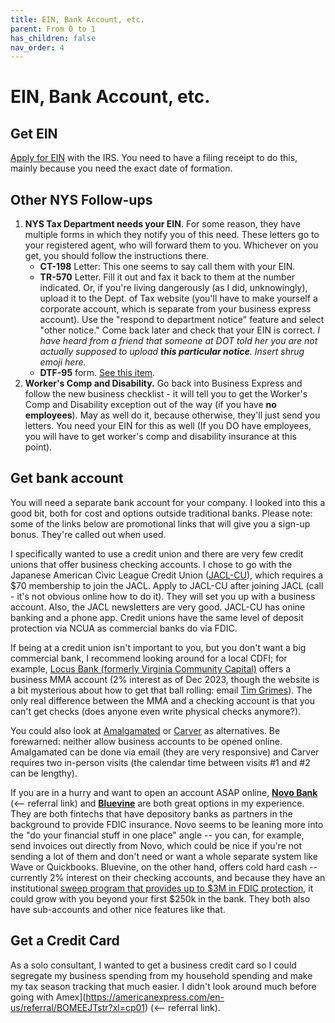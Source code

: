 ```yaml
---
title: EIN, Bank Account, etc.
parent: From 0 to 1
has_children: false
nav_order: 4
---
```

# EIN, Bank Account, etc.

## Get EIN

[Apply for EIN](https://www.irs.gov/businesses/small-businesses-self-employed/apply-for-an-employer-identification-number-ein-online) with the IRS. You need to have a filing receipt to do this, mainly because you need the exact date of formation.

## Other NYS Follow-ups

1. **NYS Tax Department needs your EIN**. For some reason, they have multiple forms in which they notify you of this need. These letters go to your registered agent, who will forward them to you. Whichever on you get, you should follow the instructions there.&#x20;
   * **CT-198** Letter: This one seems to say call them with your EIN.&#x20;
   * **TR-570** Letter. Fill it out and fax it back to them at the number indicated. Or, if you're living dangerously (as I did, unknowingly), upload it to the Dept. of Tax website (you'll have to make yourself a corporate account, which is separate from your business express account). Use the "respond to department notice" feature and select "other notice." Come back later and check that your EIN is correct. _I have heard from a friend that someone at DOT told her you are not actually supposed to upload **this particular notice**. Insert shrug emoji here._
   * **DTF-95** form. [See this item](https://tax.custhelp.com/app/answers/detail/a\_id/1055/kw/tr-570%20instructions/related/1).
2. **Worker's Comp and Disability.** Go back into Business Express and follow the new business checklist - it will tell you to get the Worker's Comp and Disability exception out of the way (if you have **no employees**). May as well do it, because otherwise, they'll just send you letters. You need your EIN for this as well (If you DO have employees, you will have to get worker's comp and disability insurance at this point).

## Get bank account

You will need a separate bank account for your company. I looked into this a good bit, both for cost and options outside traditional banks. Please note: some of the links below are promotional links that will give you a sign-up bonus. They're called out when used.

I specifically wanted to use a credit union and there are very few credit unions that offer business checking accounts. I chose to go with the Japanese American Civic League Credit Union ([JACL-CU](https://www.jaclcu.com)), which requires a $70 membership to join the JACL. Apply to JACL-CU after joining JACL (call - it's not obvious online how to do it). They will set you up with a business account. Also, the JACL newsletters are very good. JACL-CU has onine banking and a phone app. Credit unions have the same level of deposit protection via NCUA as commercial banks do via FDIC.

If being at a credit union isn't important to you, but you don't want a big commercial bank, I recommend looking around for a local CDFI; for example, [Locus Bank (formerly Virginia Community Capital)](https://locusimpact.org/login/) offers a business MMA account (2% interest as of Dec 2023, though the website is a bit mysterious about how to get that ball rolling: email [Tim Grimes](mailto:tgrimes@locusimpact.org)). The only real difference between the MMA and a checking account is that you can't get checks (does anyone even write physical checks anymore?).

You could also look at [Amalgamated](https://www.amalgamatedbank.com/small-business-checking) or [Carver](https://www.carverbank.com/business-solutions/services) as alternatives. Be forewarned: neither allow business accounts to be opened online. Amalgamated can be done via email (they are very responsive) and Carver requires two in-person visits (the calendar time between visits #1 and #2 can be lengthy).

If you are in a hurry and want to open an account ASAP online, [**Novo Bank**](https://onboarding.novo.co/signup?referral_code=BomeeJung) (<-- referral link) and [**Bluevine**](https://www.bluevine.com/business-checking) are both great options in my experience. They are both fintechs that have depository banks as partners in the background to provide FDIC insurance. Novo seems to be leaning more into the "do your financial stuff in one place" angle -- you can, for example, send invoices out directly from Novo, which could be nice if you're not sending a lot of them and don't need or want a whole separate system like Wave or Quickbooks. Bluevine, on the other hand, offers cold hard cash -- currently 2% interest on their checking accounts, and because they have an institutional [sweep program that provides up to $3M in FDIC protection](https://www.bluevine.com/business-checking/fdic-protection), it could grow with you beyond your first $250k in the bank. They both also have sub-accounts and other nice features like that.

## Get a Credit Card

As a solo consultant, I wanted to get a business credit card so I could segregate my business spending from my household spending and make my tax season tracking that much easier. I didn't look around much before going with Amex](https://americanexpress.com/en-us/referral/BOMEEJTstr?xl=cp01) (<-- referral link).
